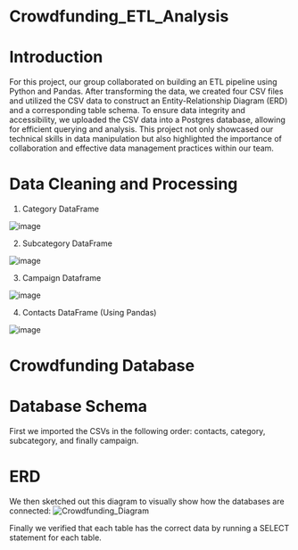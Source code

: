 # Crowdfunding_ETL_Analysis
# Introduction
For this project, our group collaborated on building an ETL pipeline using Python and Pandas. After transforming the data, we created four CSV files  and utilized the CSV data to construct an Entity-Relationship Diagram (ERD) and a corresponding table schema. To ensure data integrity and accessibility, we uploaded the CSV data into a Postgres database, allowing for efficient querying and analysis. This project not only showcased our technical skills in data manipulation but also highlighted the importance of collaboration and effective data management practices within our team.

# Data Cleaning and Processing 

1. Category DataFrame
   
![image](https://github.com/sarah-the-data-gal/crowdfunding_ETL_analysis/assets/159848624/dc00563a-323c-47f2-ae21-dc05b3f5601b)

2. Subcategory DataFrame
   
![image](https://github.com/sarah-the-data-gal/crowdfunding_ETL_analysis/assets/159848624/f083e3ea-0c79-4e9c-9d85-93a9b14585c7)

3. Campaign Dataframe
   
![image](https://github.com/sarah-the-data-gal/crowdfunding_ETL_analysis/assets/159848624/7df005ab-07d1-40b7-bd8a-b5b9af3138bc)

4. Contacts DataFrame (Using Pandas)
   
![image](https://github.com/sarah-the-data-gal/crowdfunding_ETL_analysis/assets/159848624/07ecab4b-be07-403e-b071-fcbca52ab037)


# Crowdfunding Database 

# Database Schema 
First we imported the CSVs in the following order: contacts, category, subcategory, and finally campaign. 

# ERD
We then sketched out this diagram to visually show how the databases are connected:
![Crowdfunding_Diagram](https://github.com/sarah-the-data-gal/crowdfunding_ETL_analysis/assets/159952161/5ec45d28-eed1-4a90-8025-d9923789a734)


Finally we verified that each table has the correct data by running a SELECT statement for each table. 



